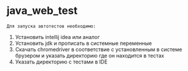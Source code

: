 # java_web_test
	Для запуска автотестов необходимо:
1. Установить intellij idea или аналог
2. Установить jdk и прописать в системные переменные
3. Скачать chromedriver в соответствие с установленным в системе брузером и указать директорию где он находится в тестах
4. Указать директорию с тестами в IDE
